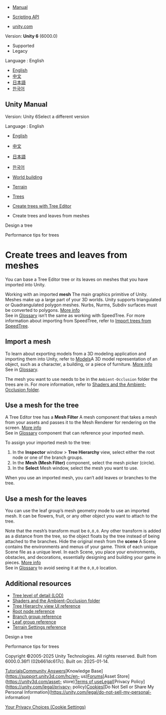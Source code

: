 [](https://docs.unity3d.com)

  * [Manual](../Manual/index.html)
  * [Scripting API](../ScriptReference/index.html)

  * [unity.com](https://unity.com/)

Version: **Unity 6** (6000.0)

  * Supported
  * Legacy

Language : English

  * [English](/Manual/terrain-Tree-From-Mesh.html)
  * [中文](/cn/current/Manual/terrain-Tree-From-Mesh.html)
  * [日本語](/ja/current/Manual/terrain-Tree-From-Mesh.html)
  * [한국어](/kr/current/Manual/terrain-Tree-From-Mesh.html)

[](https://docs.unity3d.com)

## Unity Manual

Version: Unity 6Select a different version

Language : English

  * [English](/Manual/terrain-Tree-From-Mesh.html)
  * [中文](/cn/current/Manual/terrain-Tree-From-Mesh.html)
  * [日本語](/ja/current/Manual/terrain-Tree-From-Mesh.html)
  * [한국어](/kr/current/Manual/terrain-Tree-From-Mesh.html)

  * [World building](CreatingEnvironments.html)
  * [Terrain](script-Terrain.html)
  * [Trees](terrain-Trees-Landing.html)
  * [Create trees with Tree Editor](class-Tree.html)
  * Create trees and leaves from meshes

[](tree-FirstTree.html)

Design a tree

[](terrain-Tree-Performance.html)

Performance tips for trees

# Create trees and leaves from meshes

You can base a Tree Editor tree or its leaves on meshes that you have imported
into Unity.

Working with an imported **mesh** The main graphics primitive of Unity. Meshes
make up a large part of your 3D worlds. Unity supports triangulated or
Quadrangulated polygon meshes. Nurbs, Nurms, Subdiv surfaces must be converted
to polygons. [More info](mesh.html)  
See in [Glossary](Glossary.html#Mesh) isn’t the same as working with
SpeedTree. For more information about importing from SpeedTree, refer to
[Import trees from SpeedTree](SpeedTree-landing.html).

## Import a mesh

To learn about exporting models from a 3D modeling application and importing
them into Unity, refer to [Models](models.html)A 3D model representation of an
object, such as a character, a building, or a piece of furniture. [More
info](3D-formats.html)  
See in [Glossary](Glossary.html#Model).

The mesh you want to use needs to be in the `Ambient-Occlusion` folder the
trees are in. For more information, refer to [Shaders and the Ambient-
Occlusion folder](terrain-Trees-Mat-Shaders.html).

## Use a mesh for the tree

A Tree Editor tree has a **Mesh Filter** A mesh component that takes a mesh
from your assets and passes it to the Mesh Renderer for rendering on the
screen. [More info](class-MeshFilter.html)  
See in [Glossary](Glossary.html#MeshFilter) component that can reference your
imported mesh.

To assign your imported mesh to the tree:

  1. In the **Inspector** window > **Tree Hierarchy** view, select either the root node or one of the branch groups.
  2. In the **Mesh (Mesh Filter)** component, select the mesh picker (circle).
  3. In the **Select** Mesh window, select the mesh you want to use.

When you use an imported mesh, you can’t add leaves or branches to the tree.

## Use a mesh for the leaves

You can use the leaf group’s mesh geometry mode to use an imported mesh. It
can be flowers, fruit, or any other object you want to attach to the tree.

Note that the mesh’s transform must be `0,0,0`. Any other transform is added
as a distance from the tree, so the object floats by the tree instead of being
attached to the branches. Hide the original mesh from the **scene** A Scene
contains the environments and menus of your game. Think of each unique Scene
file as a unique level. In each Scene, you place your environments, obstacles,
and decorations, essentially designing and building your game in pieces. [More
info](CreatingScenes.html)  
See in [Glossary](Glossary.html#Scene) to avoid seeing it at the `0,0,0`
location.

## Additional resources

  * [Tree level of detail (LOD)](terrain-Tree-LOD.html)
  * [Shaders and the Ambient-Occlusion folder](terrain-Trees-Mat-Shaders.html)
  * [Tree Hierarchy view UI reference](terrain-Tree-Hierarchy-UI.html)
  * [Root node reference](tree-Root-Node.html)
  * [Branch group reference](tree-Branches.html)
  * [Leaf group reference](tree-Leaves.html)
  * [Terrain Settings reference](terrain-OtherSettings.html)

[](tree-FirstTree.html)

Design a tree

[](terrain-Tree-Performance.html)

Performance tips for trees

Copyright ©2005-2025 Unity Technologies. All rights reserved. Built from
6000.0.36f1 (02b661dc617c). Built on: 2025-01-14.

[Tutorials](https://learn.unity.com/)[Community
Answers](https://answers.unity3d.com)[Knowledge
Base](https://support.unity3d.com/hc/en-
us)[Forums](https://forum.unity3d.com)[Asset Store](https://unity3d.com/asset-
store)[Terms of
use](https://docs.unity3d.com/Manual/TermsOfUse.html)[Legal](https://unity.com/legal)[Privacy
Policy](https://unity.com/legal/privacy-
policy)[Cookies](https://unity.com/legal/cookie-policy)[Do Not Sell or Share
My Personal Information](https://unity.com/legal/do-not-sell-my-personal-
information)

[Your Privacy Choices (Cookie Settings)](javascript:void\(0\);)

